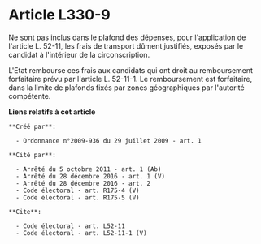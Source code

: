 # Article L330-9

Ne sont pas inclus dans le plafond des dépenses, pour l'application de l'article L. 52-11, les frais de transport dûment
justifiés, exposés par le candidat à l'intérieur de la circonscription. 

L'Etat rembourse ces frais aux candidats qui ont droit au remboursement forfaitaire prévu par l'article L. 52-11-1. Le
remboursement est forfaitaire, dans la limite de plafonds fixés par zones géographiques par l'autorité compétente.

**Liens relatifs à cet article**

	**Créé par**:

	  - Ordonnance n°2009-936 du 29 juillet 2009 - art. 1

	**Cité par**:

	  - Arrêté du 5 octobre 2011 - art. 1 (Ab)
	  - Arrêté du 28 décembre 2016 - art. 1 (V)
	  - Arrêté du 28 décembre 2016 - art. 2
	  - Code électoral - art. R175-4 (V)
	  - Code électoral - art. R175-5 (V)

	**Cite**:

	  - Code électoral - art. L52-11
	  - Code électoral - art. L52-11-1 (V)
